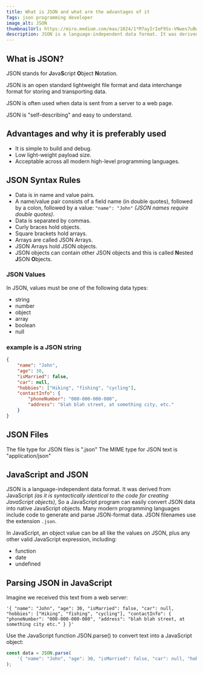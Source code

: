 ```yaml
---
title: What is JSON and what are the advantages of it
Tags: json programming developer
image_alt: JSON
thumbnailUrl: https://miro.medium.com/max/1024/1*M7ayIrIeF9Ss-VNwes7uBw.png
description: JSON is a language-independent data format. It was derived from JavaScript, it stands for JavaScript Object Notation and it is often used when data is sent from a server to a web page
---
```


## What is JSON?

JSON stands for **J**ava**S**cript **O**bject **N**otation.

JSON is an open standard lightweight file format and data interchange format for storing and transporting data.

JSON is often used when data is sent from a server to a web page.

JSON is "self-describing" and easy to understand.

## Advantages and why it is preferably used

- It is simple to build and debug.
- Low light-weight payload size.
- Acceptable across all modern high-level programming languages.

## JSON Syntax Rules

- Data is in name and value pairs.
- A name/value pair consists of a field name (in double quotes), followed by a colon, followed by a value: `"name": "John"` _(JSON names require double quotes)_.
- Data is separated by commas.
- Curly braces hold objects.
- Square brackets hold arrays.
- Arrays are called JSON Arrays.
- JSON Arrays hold JSON objects.
- JSON objects can contain other JSON objects and this is called **N**ested **J**SON **O**bjects.

### JSON Values

In JSON, values must be one of the following data types:

- string
- number
- object
- array
- boolean
- null

### example is a JSON string

```json
{
	"name": "John",
	"age": 30,
	"isMarried": false,
	"car": null,
	"hobbies": ["Hiking", "fishing", "cycling"],
	"contactInfo": {
		"phoneNumber": "000-000-000-000",
		"address": "blah blah street, at something city, etc."
	}
}
```

## JSON Files

The file type for JSON files is ".json"
The MIME type for JSON text is "application/json"

## JavaScript and JSON

JSON is a language-independent data format. It was derived from JavaScript _(as it is syntactically identical to the code for creating JavaScript objects)_, So a JavaScript program can easily convert JSON data into native JavaScript objects. Many modern programming languages include code to generate and parse JSON-format data. JSON filenames use the extension `.json`.

In JavaScript, an object value can be all like the values on JSON, plus any other valid JavaScript expression, including:

- function
- date
- undefined

## Parsing JSON in JavaScript

Imagine we received this text from a web server:

`'{ "name": "John", "age": 30, "isMarried": false, "car": null, "hobbies": ["Hiking", "fishing", "cycling"], "contactInfo": { "phoneNumber": "000-000-000-000", "address": "blah blah street, at something city etc." } }'`

Use the JavaScript function JSON.parse() to convert text into a JavaScript object:

```js
const data = JSON.parse(
	'{ "name": "John", "age": 30, "isMarried": false, "car": null, "hobbies": ["Hiking", "fishing", "cycling"], "contactInfo": { "phoneNumber": "000-000-000-000", "address": "blah blah street, at something city etc." } }'
);
```
